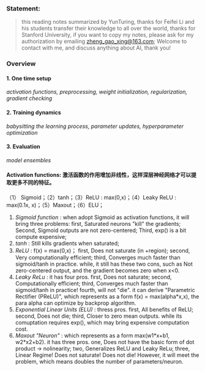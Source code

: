 
### Statement:    
> this reading notes summarized by YunTuring, thanks for Feifei Li and his students transfer their knowledge to all over the world, thanks for Stanford University, if you want to copy my notes, please ask for my authorization by emailing zheng_gao_xing@163.com; Welcome to contact with me, and discuss anything about AI, thank you!
### Overview
#### 1. One time setup   
*activation functions, preprocessing, weight initialization, regularization, gradient checking*
#### 2. Training dynamics   
*babysitting the learning process, parameter updates, hyperparameter optimization*
#### 3. Evaluation   
*model ensembles*    

#### Activation functions: 激活函数的作用增加非线性，这样深层神经网络才可以提取更多不同的特征。   
（1） Sigmoid；（2）tanh；（3）ReLU : max(0,x)；（4）Leaky ReLU : max(0.1x, x)；（5）Maxout；（6）ELU；    
1. *Sigmoid function* : when adopt Sigmoid as activation functions, it will bring three problems: first, Saturated neurons "kill" the gradients; Second, Sigmoid outputs are not zero-centered; Third, exp() is a bit compute expensive;       
2. *tanh* : Still kills gradients when saturated;   
3. *ReLU* : f(x) = max(0,x)； first, Does not saturate (in +region); second, Very computationally efficient; third, Converges much faster than sigmoid/tanh in practice. while, it still has these two cons, such as Not zero-centered output, and the gradient becomes zero when x<0.    
4. *Leaky ReLu* : it has four pros. first, Does not saturate; second, Computationally efficient; third, Converges much faster than sigmoid/tanh in practice! fourth, will not "die". it can derive "Parametric Rectifier (PReLU)", which represents as a form f(x) = max(alpha\*x,x), the para alpha can optimize by backprop algorithm. 
5. *Exponential Linear Units (ELU)* : thress pros. first, All benefits of ReLU; second, Does not die; third, Closer to zero mean outputs. while its comuptation requires exp(), which may bring expensive computation cost.    
6. *Maxout "Neuron"* : which represents as a form max(w1\*x+b1, w2\*x2+b2). it has three pros. one, Does not have the basic form of dot product -> nolinearity; two, Generalizes ReLU and Leaky ReLu; three, Linear Regime! Does not saturate! Does not die! However, it will meet the problem, which means doubles the number of parameters/neuron.   








